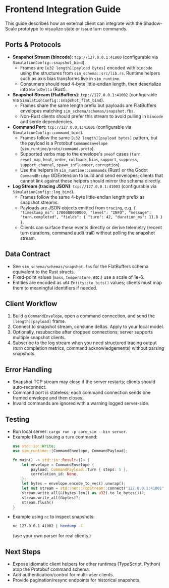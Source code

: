 # Frontend Integration Guide

This guide describes how an external client can integrate with the Shadow-Scale
prototype to visualize state or issue turn commands.

## Ports & Protocols
- **Snapshot Stream (bincode)**: `tcp://127.0.0.1:41000` (configurable via `SimulationConfig::snapshot_bind`).
  - Frames are `[u32 length][payload bytes]` encoded with `bincode` using the
    structures from `sim_schema::src/lib.rs`. Runtime helpers such as axis bias transforms live in `sim_runtime`.
  - Consumers should read 4-byte little-endian length, then deserialize into
    `WorldDelta` (Rust).
- **Snapshot Stream (FlatBuffers)**: `tcp://127.0.0.1:41002` (configurable via `SimulationConfig::snapshot_flat_bind`).
  - Frames share the same length prefix but payloads are FlatBuffers envelopes matching `sim_schema/schemas/snapshot.fbs`.
  - Non-Rust clients should prefer this stream to avoid pulling in `bincode` and serde dependencies.
- **Command Port**: `tcp://127.0.0.1:41001` (configurable via `SimulationConfig::command_bind`).
  - Frames follow the same `[u32 length][payload bytes]` pattern, but the payload is a Protobuf `CommandEnvelope` (`sim_runtime/proto/command.proto`).
  - Supported verbs map to the envelope's `oneof` cases (`turn`, `reset_map`, `heat`, `order`, `rollback`, `bias`, `support`, `suppress`, `support_channel`, `spawn_influencer`, `corruption`).
  - Use the helpers in `sim_runtime::commands` (Rust) or the Godot `CommandBridge` GDExtension to build and send envelopes; clients that cannot link against those helpers should mirror the schema directly.
- **Log Stream (tracing JSON)**: `tcp://127.0.0.1:41003` (configurable via `SimulationConfig::log_bind`).
  - Frames follow the same 4-byte little-endian length prefix as snapshot streams.
  - Payloads are JSON objects emitted from `tracing`, e.g. `{ "timestamp_ms": 1700000000000, "level": "INFO", "message": "turn.completed", "fields": { "turn": 42, "duration_ms": 11.8 } }`.
  - Clients can surface these events directly or derive telemetry (recent turn durations, command audit trail) without polling the snapshot stream.

## Data Contract
- See `sim_schema/schemas/snapshot.fbs` for the FlatBuffers schema equivalent to the Rust structs.
- Fixed-point values (`mass`, `temperature`, etc.) use a scale of 1e-6.
- Entities are encoded as `u64` `Entity::to_bits()` values; clients must map them to meaningful identifiers if needed.

## Client Workflow
1. Build a `CommandEnvelope`, open a command connection, and send the `[length][payload]` frame.
2. Connect to snapshot stream, consume deltas. Apply to your local model.
3. Optionally, resubscribe after dropped connections; server supports multiple snapshot clients.
4. Subscribe to the log stream when you need structured tracing output (turn completion metrics, command acknowledgements) without parsing snapshots.

## Error Handling
- Snapshot TCP stream may close if the server restarts; clients should auto-reconnect.
- Command port is stateless; each command connection sends one framed envelope and then closes.
- Invalid commands are ignored with a warning logged server-side.

## Testing
- Run local server: `cargo run -p core_sim --bin server`.
- Example (Rust) issuing a `turn` command:
  ```rust
  use std::io::Write;
  use sim_runtime::{CommandEnvelope, CommandPayload};

  fn main() -> std::io::Result<()> {
      let envelope = CommandEnvelope {
          payload: CommandPayload::Turn { steps: 5 },
          correlation_id: None,
      };
      let bytes = envelope.encode_to_vec().unwrap();
      let mut stream = std::net::TcpStream::connect("127.0.0.1:41001")?;
      stream.write_all(&(bytes.len() as u32).to_le_bytes())?;
      stream.write_all(&bytes)?;
      stream.flush()
  }
  ```
- Example using `nc` to inspect snapshots:
  ```bash
  nc 127.0.0.1 41002 | hexdump -C
  ```
  (use your own parser for real clients.)

## Next Steps
- Expose idiomatic client helpers for other runtimes (TypeScript, Python) atop the Protobuf command schema.
- Add authentication/control for multi-user clients.
- Provide pagination/resync endpoints for historical snapshots.
